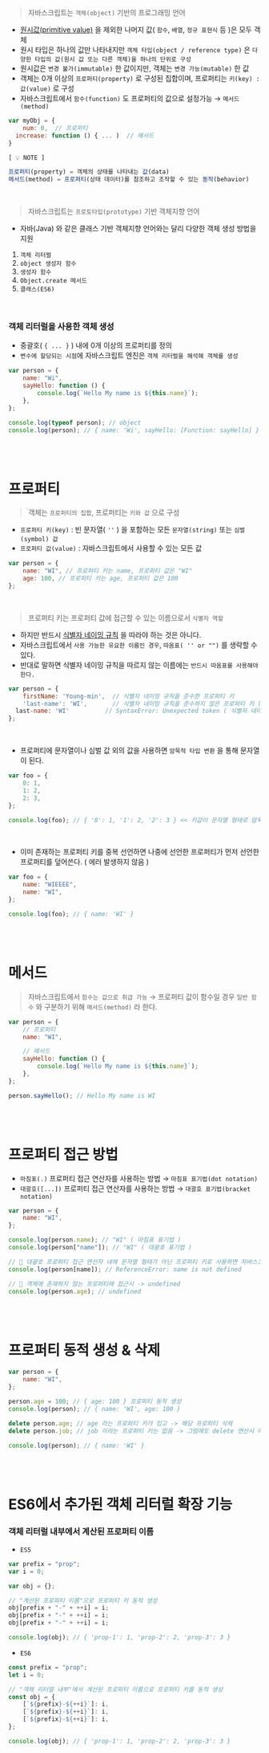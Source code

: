 > 자바스크립트는 `객체(object)` 기반의 프로그래밍 언어

-   [원시값(primitive value)](https://developer.mozilla.org/ko/docs/Glossary/Primitive) 을 제외한 나머지 값( `함수`, `배열`, `정규 표현식` 등 )은 모두 객체
-   원시 타입은 하나의 값만 나타내지만 `객체 타입(object / reference type)` 은 `다양한 타입의 값(원시 값 또는 다른 객체)을 하나의 단위로 구성`
-   원시값은 `변경 불가(immutable)` 한 값이지만, 객체는 `변경 가능(mutable)` 한 값
-   객체는 0개 이상의 `프로퍼티(property)` 로 구성된 집합이며, 프로퍼티는 `키(key) : 값(value)` 로 구성
-   자바스크립트에서 `함수(function)` 도 프로퍼티의 값으로 설정가능 → `메서드(method)`

```jsx
var myObj = {
	num: 0,  // 프로퍼티
  increase: function () { ... )  // 메서드
}
```

```jsx
[ 💡 NOTE ]

프로퍼티(property) = 객체의 상태를 나타내는 값(data)
메서드(method) = 프로퍼티(상태 데이터)를 참조하고 조작할 수 있는 동작(behavior)
```

<br>

> 자바스크립트는 `프로토타입(prototype)` 기반 객체지향 언어

-   자바(Java) 와 같은 클래스 기반 객체지향 언어와는 달리 다양한 객체 생성 방법을 지원

1. `객체 리터럴`
2. `object 생성자 함수`
3. `생성자 함수`
4. `Object.create 메서드`
5. `클래스(ES6)`

<br>

### 객체 리터럴을 사용한 객체 생성

-   중괄호( `{ ... }` ) 내에 0개 이상의 프로퍼티를 정의
-   `변수에 할당되는 시점`에 자바스크립트 엔진은 `객체 리터럴을 해석해 객체를 생성`

```jsx
var person = {
    name: "Wi",
    sayHello: function () {
        console.log(`Hello My name is ${this.name}`);
    },
};

console.log(typeof person); // object
console.log(person); // { name: 'Wi', sayHello: [Function: sayHello] }
```

<br>
<br>

# 프로퍼티

> 객체는 `프로퍼티의 집합`, 프로퍼티는 `키와 값` 으로 구성

-   `프로퍼티 키(key)` : 빈 문자열( `''` ) 을 포함하는 모든 `문자열(string)` 또는 `심벌(symbol) 값`
-   `프로퍼티 값(value)` : 자바스크립트에서 사용할 수 있는 모든 값

```jsx
var person = {
    name: "WI", // 프로퍼티 키는 name, 프로퍼티 값은 "WI"
    age: 100, // 프로퍼티 키는 age, 프로퍼티 값은 100
};
```

<br>

> 프로퍼티 키는 프로퍼티 값에 접근할 수 있는 이름으로서 `식별자 역할`

-   하지만 반드시 [식별자 네이밍 규칙](https://javascript.plainenglish.io/rules-to-follow-when-naming-an-identifier-in-javascript-a992c103bc8c) 을 따라야 하는 것은 아니다.
-   자바스크립트에서 `사용 가능한 유요한 이름인 경우`, `따옴표( '' or "")` 를 생략할 수 있다.
-   반대로 말하면 식별자 네이밍 규칙을 따르지 않는 이름에는 `반드시 따옴표를 사용해야 한다.`

```jsx
var person = {
	firstName: 'Young-min',  // 식별자 네이밍 규칙을 준수한 프로퍼티 키
	'last-name': 'WI',       // 식별자 네이밍 규칙을 준수하지 않은 프로퍼티 키 ( 따옴표를 사용해 문자열 형태 유지 )
  last-name: 'WI'          // SyntaxError: Unexpected token ( 식별자 네이밍 규칙을 준수하지 않은 프로퍼티 키 ( 따옴표를 사용하지 않을 경우 - 표현식으로 해석 ) )
};
```

<br>

-   프로퍼티에 문자열이나 심벌 값 외의 값을 사용하면 `암묵적 타입 변환` 을 통해 문자열이 된다.

```jsx
var foo = {
    0: 1,
    1: 2,
    2: 3,
};

console.log(foo); // { '0': 1, '1': 2, '2': 3 } << 키값이 문자열 형태로 암묵적 타입 변환
```

<br>

-   이미 존재하는 프로퍼티 키를 중복 선언하면 나중에 선언한 프로퍼티가 먼저 선언한 프로퍼티를 덮어쓴다. ( 에러 발생하지 않음 )

```jsx
var foo = {
    name: "WIEEEE",
    name: "WI",
};

console.log(foo); // { name: 'WI' }
```

<br>
<br>

# 메서드

> 자바스크립트에서 `함수는 값으로 취급 가능` → 프로퍼티 값이 함수일 경우 `일반 함수` 와 구분하기 위해 `메서드(method)` 라 한다.

```jsx
var person = {
    // 프로퍼티
    name: "WI",

    // 메서드
    sayHello: function () {
        console.log(`Hello My name is ${this.name}`);
    },
};

person.sayHello(); // Hello My name is WI
```

<br>
<br>

# 프로퍼티 접근 방법

-   `마침표(.)` 프로퍼티 접근 연산자를 사용하는 방법 → `마침표 표기법(dot notation)`
-   `대괄호([...])` 프로퍼티 접근 연산자를 사용하는 방법 → `대괄호 표기법(bracket notation)`

```jsx
var person = {
    name: "WI",
};

console.log(person.name); // "WI" ( 마침표 표기법 )
console.log(person["name"]); // "WI" ( 대괄호 표기법 )

// 💩 대괄호 프로퍼티 접근 연산자 내에 문자열 형태가 아닌 프로퍼티 키로 사용하면 자바스크립트 엔진은 "식별자"로 해석
console.log(person[name]); // ReferenceError: name is not defined

// 💩 객체에 존재하지 않는 프로퍼티에 접근시 -> undefined
console.log(person.age); // undefined
```

<br>
<br>

# 프로퍼티 동적 생성 & 삭제

```jsx
var person = {
    name: "WI",
};

person.age = 100; // { age: 100 } 프로퍼티 동적 생성
console.log(person); // { name: 'WI', age: 100 }

delete person.age; // age 라는 프로퍼티 키가 있고 -> 해당 프로퍼티 삭제
delete person.job; // job 이라는 프로퍼티 키는 없음 -> 그럼에도 delete 연산시 에러 발생 X

console.log(person); // { name: 'WI' }
```

<br>
<br>

# ES6에서 추가된 객체 리터럴 확장 기능

### 객체 리터럴 내부에서 계산된 프로퍼티 이름

-   `ES5`

```jsx
var prefix = "prop";
var i = 0;

var obj = {};

// "계산된 프로퍼티 이름"으로 프로퍼티 키 동적 생성
obj[prefix + "-" + ++i] = i;
obj[prefix + "-" + ++i] = i;
obj[prefix + "-" + ++i] = i;

console.log(obj); // { 'prop-1': 1, 'prop-2': 2, 'prop-3': 3 }
```

-   `ES6`

```jsx
const prefix = "prop";
let i = 0;

// "객체 리터럴 내부"에서 계산된 프로퍼티 이름으로 프로퍼티 키를 동적 생성
const obj = {
    [`${prefix}-${++i}`]: i,
    [`${prefix}-${++i}`]: i,
    [`${prefix}-${++i}`]: i,
};

console.log(obj); // { 'prop-1': 1, 'prop-2': 2, 'prop-3': 3 }
```

<br>
